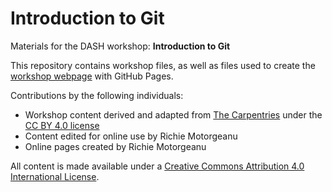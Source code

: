 # Introduction to Git
Materials for the DASH workshop: **Introduction to Git**  

This repository contains workshop files, as well as files used to create the [workshop webpage](https://scds.github.io/intro-git) with GitHub Pages. 

Contributions by the following individuals: 
- Workshop content derived and adapted from [The Carpentries](https://carpentries.org/) under the [CC BY 4.0 license](https://creativecommons.org/licenses/by/4.0/)
- Content edited for online use by Richie Motorgeanu
- Online pages created by Richie Motorgeanu 

All content is made available under a [Creative Commons Attribution 4.0 International License](https://creativecommons.org/licenses/by/4.0/).
